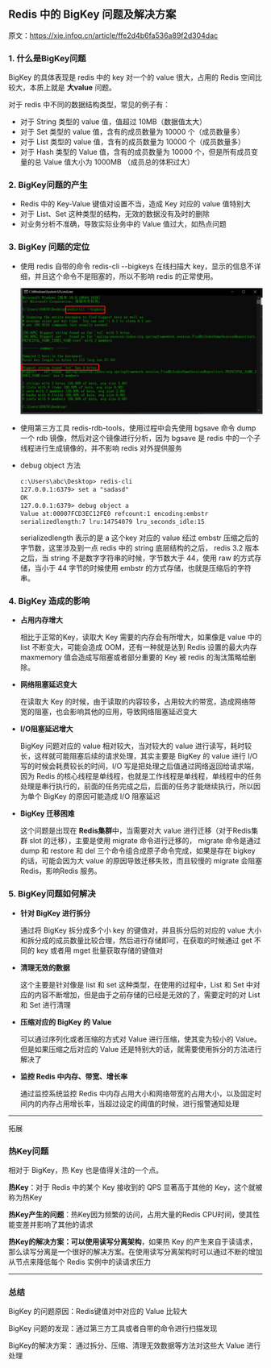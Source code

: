 ## Redis 中的 BigKey 问题及解决方案

原文：https://xie.infoq.cn/article/ffe2d4b6fa536a89f2d304dac

### 1. 什么是BigKey问题

BigKey 的具体表现是 redis 中的 key 对一个的 value 很大，占用的 Redis 空间比较大，本质上就是 **大value** 问题。

对于 redis 中不同的数据结构类型，常见的例子有：

* 对于 String 类型的 value 值，值超过 10MB（数据值太大）
* 对于 Set 类型的 value 值，含有的成员数量为 10000 个（成员数量多）
* 对于 List 类型的 value 值，含有的成员数量为 10000 个（成员数量多）
* 对于 Hash 类型的 Value 值，含有的成员数量为 10000 个，但是所有成员变量的总 Value 值大小为 1000MB （成员总的体积过大）

### 2. BigKey问题的产生

* Redis 中的 Key-Value 键值对设置不当，造成 Key 对应的 value 值特别大
* 对于 List、Set 这种类型的结构，无效的数据没有及时的删除
* 对业务分析不准确，导致实际业务中的 Value 值过大，如热点问题

### 3. BigKey 问题的定位

* 使用 redis 自带的命令 redis-cli --bigkeys 在线扫描大 key，显示的信息不详细，并且这个命令不是阻塞的，所以不影响 redis 的正常使用。

  ![1](./images/BigKey_Problems/1.webp)

* 使用第三方工具 redis-rdb-tools，使用过程中会先使用 bgsave 命令 dump 一个 rdb 镜像，然后对这个镜像进行分析，因为 bgsave 是 redis 中的一个子线程进行生成镜像的，并不影响 redis 对外提供服务

* debug object 方法

  ``` shell
  c:\Users\abc\Desktop> redis-cli
  127.0.0.1:6379> set a "sadasd"
  OK
  127.0.0.1:6379> debug object a
  Value at:00007FCD3EC12FE0 refcount:1 encoding:embstr serializedlength:7 lru:14754079 lru_seconds_idle:15
  ```

  serializedlength 表示的是 a 这个key 对应的 value 经过 embstr 压缩之后的字节数，这里涉及到一点 redis 中的 string 底层结构的之后， redis 3.2 版本之后，当 string 不是数字字符串的时候，字节数大于 44，使用 raw 的方式存储，当小于 44 字节的时候使用 embstr 的方式存储，也就是压缩后的字符串。

### 4. BigKey 造成的影响

* **占用内存增大**

  相比于正常的Key，读取大 Key 需要的内存会有所增大，如果像是 value 中的 list 不断变大，可能会造成 OOM，还有一种就是达到 Redis 设置的最大内存 maxmemory 值会造成写阻塞或者部分重要的 Key 被 redis 的淘汰策略给删除。

* **网络阻塞延迟变大**

  在读取大 Key 的时候，由于读取的内容较多，占用较大的带宽，造成网络带宽的阻塞，也会影响其他的应用，导致网络阻塞延迟变大

* **I/O阻塞延迟增大**

  BigKey 问题对应的 value 相对较大，当对较大的 value 进行读写，耗时较长，这样就可能阻塞后续的请求处理，其实主要是 BigKey 的 value 进行 I/O 写的时候会耗费较长的时间，I/O 写是把处理之后值通过网络返回给请求端，因为 Redis 的核心线程是单线程，也就是工作线程是单线程，单线程中的任务处理是串行执行的，前面的任务完成之后，后面的任务才能继续执行，所以因为单个 BigKey 的原因可能造成 I/O 阻塞延迟

* **BigKey 迁移困难**

  这个问题是出现在 **Redis集群**中，当需要对大 value 进行迁移（对于Redis集群 slot 的迁移），主要是使用 migrate 命令进行迁移的， migrate 命令是通过 dump 和 restore 和 del 三个命令组合成原子命令完成，如果是存在 bigkey 的话，可能会因为大 value 的原因导致迁移失败，而且较慢的 migrate 会阻塞 Redis，影响Redis 服务。

### 5. BigKey问题如何解决

* **针对 BigKey 进行拆分**

  通过将 BigKey 拆分成多个小 key 的键值对，并且拆分后的对应的 value 大小和拆分成的成员数量比较合理，然后进行存储即可，在获取的时候通过 get 不同的 key 或者用 mget 批量获取存储的键值对

* **清理无效的数据**

  这个主要是针对像是 list 和 set 这种类型，在使用的过程中，List 和 Set 中对应的内容不断增加，但是由于之前存储的已经是无效的了，需要定时的对 List 和 Set 进行清理

* **压缩对应的 BigKey 的 Value**

  可以通过序列化或者压缩的方式对 Value 进行压缩，使其变为较小的 Value。但是如果压缩之后对应的 Value 还是特别大的话，就需要使用拆分的方法进行解决了

* **监控 Redis 中内存、带宽、增长率**

  通过监控系统监控 Redis 中内存占用大小和网络带宽的占用大小，以及固定时间内的内存占用增长率，当超过设定的阈值的时候，进行报警通知处理

------

拓展

### 热Key问题

相对于 BigKey，热 Key 也是值得关注的一个点。

**热Key**：对于 Redis 中的某个 Key 接收到的 QPS 显著高于其他的 Key，这个就被称为热Key

**热Key产生的问题**：热Key因为频繁的访问，占用大量的Redis CPU时间，使其性能变差并影响了其他的请求

**热Key的解决方案：**可以使用**读写分离架构**，如果热 Key 的产生来自于读请求，那么读写分离是一个很好的解决方案。在使用读写分离架构时可以通过不断的增加从节点来降低每个 Redis 实例中的读请求压力

------

### 总结 

BigKey 的问题原因：Redis键值对中对应的 Value 比较大

BigKey 问题的发现：通过第三方工具或者自带的命令进行扫描发现

BigKey的解决方案： 通过拆分、压缩、清理无效数据等方法对这些大 Value 进行处理